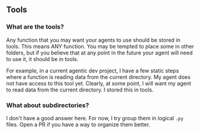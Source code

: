 ## Tools

### What are the tools?

Any function that you may want your agents to use should be stored in tools. This means ANY function. You may be tempted to place some in other folders, but if you believe that at any point in the future your agent will need to use it, it should be in tools.

For example, in a current agentic dev project, I have a few static steps where a function is reading data from the current directory. My agent does not have access to this tool yet.
Clearly, at some point, I will want my agent to read data from the current directory. I stored this in tools.

### What about subdirectories?

I don't have a good answer here. For now, I try group them in logical ```.py``` files. Open a PR if you have a way to organize them better.
